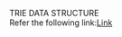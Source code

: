 TRIE DATA STRUCTURE </br>
Refer the following link:<a href="https://leetcode.com/problems/implement-trie-prefix-tree/solution/">Link</a>
